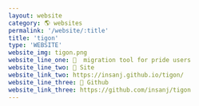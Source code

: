 ```yaml
---
layout: website
category: 🌎 websites
permalink: '/website/:title'
title: 'tigon'
type: 'WEBSITE'
website_img: tigon.png
website_line_one: 🐯  migration tool for pride users
website_line_two: 🚀 Site
website_link_two: https://insanj.github.io/tigon/
website_line_three: 👾 Github
website_link_three: https://github.com/insanj/tigon
---
```


